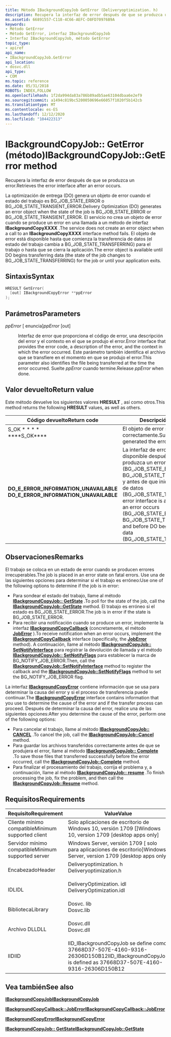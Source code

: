 ```yaml
---
title: Método IBackgroundCopyJob GetError (Deliveryoptimization. h)
description: Recupera la interfaz de error después de que se produzca un error.
ms.assetid: 66891557-C118-4C66-AEFC-D8FD70976B9A
keywords:
- Método GetError
- Método GetError, interfaz IBackgroundCopyJob
- Interfaz IBackgroundCopyJob, método GetError
topic_type:
- apiref
api_name:
- IBackgroundCopyJob.GetError
api_location:
- dosvc.dll
api_type:
- COM
ms.topic: reference
ms.date: 05/31/2018
ROBOTS: INDEX,FOLLOW
ms.openlocfilehash: 1f2da994da83a786b89adb5ae63104dbaa6e2ef9
ms.sourcegitcommit: a1494c819bc5200050696e66057f1020f5b142cb
ms.translationtype: MT
ms.contentlocale: es-ES
ms.lasthandoff: 12/12/2020
ms.locfileid: "104422313"
---
```

# <a name="ibackgroundcopyjobgeterror-method"></a><span data-ttu-id="9b203-106">IBackgroundCopyJob:: GetError (método)</span><span class="sxs-lookup"><span data-stu-id="9b203-106">IBackgroundCopyJob::GetError method</span></span>

<span data-ttu-id="9b203-107">Recupera la interfaz de error después de que se produzca un error.</span><span class="sxs-lookup"><span data-stu-id="9b203-107">Retrieves the error interface after an error occurs.</span></span>

<span data-ttu-id="9b203-108">La optimización de entrega (DO) genera un objeto de error cuando el estado del trabajo es BG_JOB_STATE_ERROR o BG_JOB_STATE_TRANSIENT_ERROR.</span><span class="sxs-lookup"><span data-stu-id="9b203-108">Delivery Optimization (DO) generates an error object when the state of the job is BG_JOB_STATE_ERROR or BG_JOB_STATE_TRANSIENT_ERROR.</span></span> <span data-ttu-id="9b203-109">El servicio no crea un objeto de error cuando se produce un error en una llamada a un método de interfaz **IBackgroundCopyXXXX** .</span><span class="sxs-lookup"><span data-stu-id="9b203-109">The service does not create an error object when a call to an **IBackgroundCopyXXXX** interface method fails.</span></span> <span data-ttu-id="9b203-110">El objeto de error está disponible hasta que comienza la transferencia de datos (el estado del trabajo cambia a BG_JOB_STATE_TRANSFERRING) para el trabajo o hasta que se cierra la aplicación.</span><span class="sxs-lookup"><span data-stu-id="9b203-110">The error object is available until DO begins transferring data (the state of the job changes to BG_JOB_STATE_TRANSFERRING) for the job or until your application exits.</span></span>

## <a name="syntax"></a><span data-ttu-id="9b203-111">Sintaxis</span><span class="sxs-lookup"><span data-stu-id="9b203-111">Syntax</span></span>


```C++
HRESULT GetError(
  [out] IBackgroundCopyError **ppError
);
```



## <a name="parameters"></a><span data-ttu-id="9b203-112">Parámetros</span><span class="sxs-lookup"><span data-stu-id="9b203-112">Parameters</span></span>

<dl> <dt>

<span data-ttu-id="9b203-113">*ppError* \[ enuncia\]</span><span class="sxs-lookup"><span data-stu-id="9b203-113">*ppError* \[out\]</span></span>
</dt> <dd>

<span data-ttu-id="9b203-114">Interfaz de error que proporciona el código de error, una descripción del error y el contexto en el que se produjo el error.</span><span class="sxs-lookup"><span data-stu-id="9b203-114">Error interface that provides the error code, a description of the error, and the context in which the error occurred.</span></span> <span data-ttu-id="9b203-115">Este parámetro también identifica el archivo que se transfiere en el momento en que se produjo el error.</span><span class="sxs-lookup"><span data-stu-id="9b203-115">This parameter also identifies the file being transferred at the time the error occurred.</span></span> <span data-ttu-id="9b203-116">Suelte *ppError* cuando termine.</span><span class="sxs-lookup"><span data-stu-id="9b203-116">Release *ppError* when done.</span></span>

</dd> </dl>

## <a name="return-value"></a><span data-ttu-id="9b203-117">Valor devuelto</span><span class="sxs-lookup"><span data-stu-id="9b203-117">Return value</span></span>

<span data-ttu-id="9b203-118">Este método devuelve los siguientes valores **HRESULT** , así como otros.</span><span class="sxs-lookup"><span data-stu-id="9b203-118">This method returns the following **HRESULT** values, as well as others.</span></span>



| <span data-ttu-id="9b203-119">Código devuelto</span><span class="sxs-lookup"><span data-stu-id="9b203-119">Return code</span></span>                                                                                                           | <span data-ttu-id="9b203-120">Descripción</span><span class="sxs-lookup"><span data-stu-id="9b203-120">Description</span></span>                                                                                                                                                                                               |
|-----------------------------------------------------------------------------------------------------------------------|-----------------------------------------------------------------------------------------------------------------------------------------------------------------------------------------------------------|
| <dl> <span data-ttu-id="9b203-121"><dt>S_OK \* \* \* \*</dt></span><span class="sxs-lookup"><span data-stu-id="9b203-121"><dt>\*\*\*\*S_OK\*\*\*\*</dt></span></span> </dl>                              | <span data-ttu-id="9b203-122">El objeto de error se generó correctamente.</span><span class="sxs-lookup"><span data-stu-id="9b203-122">Successfully generated the error object.</span></span><br/>                                                                                                                                                       |
| <dl> <span data-ttu-id="9b203-123"><dt>**DO_E_ERROR_INFORMATION_UNAVAILABLE**</dt></span><span class="sxs-lookup"><span data-stu-id="9b203-123"><dt>**DO_E_ERROR_INFORMATION_UNAVAILABLE**</dt></span></span> </dl> | <span data-ttu-id="9b203-124">La interfaz de error solo está disponible después de que se produzca un error (BG_JOB_STATE_ERROR o BG_JOB_STATE_TRANSIENT_ERROR) y antes de que inicien la transferencia de datos (BG_JOB_STATE_TRANSFERRING).</span><span class="sxs-lookup"><span data-stu-id="9b203-124">The error interface is available only after an error occurs (BG_JOB_STATE_ERROR or BG_JOB_STATE_TRANSIENT_ERROR) and before DO begins transferring data (BG_JOB_STATE_TRANSFERRING).</span></span><br/> |



 

## <a name="remarks"></a><span data-ttu-id="9b203-125">Observaciones</span><span class="sxs-lookup"><span data-stu-id="9b203-125">Remarks</span></span>

<span data-ttu-id="9b203-126">El trabajo se coloca en un estado de error cuando se producen errores irrecuperables.</span><span class="sxs-lookup"><span data-stu-id="9b203-126">The job is placed in an error state on fatal errors.</span></span> <span data-ttu-id="9b203-127">Use una de las siguientes opciones para determinar si el trabajo es erróneo:</span><span class="sxs-lookup"><span data-stu-id="9b203-127">Use one of the following options to determine if the job is in error:</span></span>

-   <span data-ttu-id="9b203-128">Para sondear el estado del trabajo, llame al método [**IBackgroundCopyJob:: GetState**](ibackgroundcopyjob-getstate.md) .</span><span class="sxs-lookup"><span data-stu-id="9b203-128">To poll for the state of the job, call the [**IBackgroundCopyJob::GetState**](ibackgroundcopyjob-getstate.md) method.</span></span> <span data-ttu-id="9b203-129">El trabajo es erróneo si el estado es BG_JOB_STATE_ERROR.</span><span class="sxs-lookup"><span data-stu-id="9b203-129">The job is in error if the state is BG_JOB_STATE_ERROR.</span></span>
-   <span data-ttu-id="9b203-130">Para recibir una notificación cuando se produce un error, implemente la interfaz [**IBackgroundCopyCallback**](ibackgroundcopycallback.md) (concretamente, el método [**JobError**](https://www.bing.com/search?q=**JobError**) ).</span><span class="sxs-lookup"><span data-stu-id="9b203-130">To receive notification when an error occurs, implement the [**IBackgroundCopyCallback**](ibackgroundcopycallback.md) interface (specifically, the [**JobError**](https://www.bing.com/search?q=**JobError**) method).</span></span> <span data-ttu-id="9b203-131">A continuación, llame al método [**IBackgroundCopyJob:: SetNotifyInterface**](ibackgroundcopyjob-setnotifyinterface.md) para registrar la devolución de llamada y el método [**IBackgroundCopyJob:: SetNotifyFlags**](ibackgroundcopyjob-setnotifyflags.md) para establecer la marca de BG_NOTIFY_JOB_ERROR.</span><span class="sxs-lookup"><span data-stu-id="9b203-131">Then, call the [**IBackgroundCopyJob::SetNotifyInterface**](ibackgroundcopyjob-setnotifyinterface.md) method to register the callback and the [**IBackgroundCopyJob::SetNotifyFlags**](ibackgroundcopyjob-setnotifyflags.md) method to set the BG_NOTIFY_JOB_ERROR flag.</span></span>

<span data-ttu-id="9b203-132">La interfaz [**IBackgroundCopyError**](ibackgroundcopyerror.md) contiene información que se usa para determinar la causa del error y si el proceso de transferencia puede continuar.</span><span class="sxs-lookup"><span data-stu-id="9b203-132">The [**IBackgroundCopyError**](ibackgroundcopyerror.md) interface contains information that you use to determine the cause of the error and if the transfer process can proceed.</span></span> <span data-ttu-id="9b203-133">Después de determinar la causa del error, realice una de las siguientes opciones:</span><span class="sxs-lookup"><span data-stu-id="9b203-133">After you determine the cause of the error, perform one of the following options:</span></span>

-   <span data-ttu-id="9b203-134">Para cancelar el trabajo, llame al método [**IBackgroundCopyJob:: CANCEL**](ibackgroundcopyjob-cancel.md) .</span><span class="sxs-lookup"><span data-stu-id="9b203-134">To cancel the job, call the [**IBackgroundCopyJob::Cancel**](ibackgroundcopyjob-cancel.md) method.</span></span>
-   <span data-ttu-id="9b203-135">Para guardar los archivos transferidos correctamente antes de que se produjera el error, llame al método [**IBackgroundCopyJob:: Complete**](ibackgroundcopyjob-complete.md) .</span><span class="sxs-lookup"><span data-stu-id="9b203-135">To save those files that transferred successfully before the error occurred, call the [**IBackgroundCopyJob::Complete**](ibackgroundcopyjob-complete.md) method.</span></span>
-   <span data-ttu-id="9b203-136">Para finalizar el procesamiento del trabajo, corrija el problema y, a continuación, llame al método [**IBackgroundCopyJob:: resume**](ibackgroundcopyjob-resume.md) .</span><span class="sxs-lookup"><span data-stu-id="9b203-136">To finish processing the job, fix the problem, and then call the [**IBackgroundCopyJob::Resume**](ibackgroundcopyjob-resume.md) method.</span></span>

## <a name="requirements"></a><span data-ttu-id="9b203-137">Requisitos</span><span class="sxs-lookup"><span data-stu-id="9b203-137">Requirements</span></span>



| <span data-ttu-id="9b203-138">Requisito</span><span class="sxs-lookup"><span data-stu-id="9b203-138">Requirement</span></span> | <span data-ttu-id="9b203-139">Value</span><span class="sxs-lookup"><span data-stu-id="9b203-139">Value</span></span> |
|-------------------------------------|-----------------------------------------------------------------------------------------------------|
| <span data-ttu-id="9b203-140">Cliente mínimo compatible</span><span class="sxs-lookup"><span data-stu-id="9b203-140">Minimum supported client</span></span><br/> | <span data-ttu-id="9b203-141">Solo aplicaciones de escritorio de Windows 10, versión 1709 \[\]</span><span class="sxs-lookup"><span data-stu-id="9b203-141">Windows 10, version 1709 \[desktop apps only\]</span></span><br/>                                           |
| <span data-ttu-id="9b203-142">Servidor mínimo compatible</span><span class="sxs-lookup"><span data-stu-id="9b203-142">Minimum supported server</span></span><br/> | <span data-ttu-id="9b203-143">Windows Server, versión 1709 \[ solo para aplicaciones de escritorio\]</span><span class="sxs-lookup"><span data-stu-id="9b203-143">Windows Server, version 1709 \[desktop apps only\]</span></span><br/>                                       |
| <span data-ttu-id="9b203-144">Encabezado</span><span class="sxs-lookup"><span data-stu-id="9b203-144">Header</span></span><br/>                   | <dl> <span data-ttu-id="9b203-145"><dt>Deliveryoptimization. h</dt></span><span class="sxs-lookup"><span data-stu-id="9b203-145"><dt>Deliveryoptimization.h</dt></span></span> </dl>   |
| <span data-ttu-id="9b203-146">IDL</span><span class="sxs-lookup"><span data-stu-id="9b203-146">IDL</span></span><br/>                      | <dl> <span data-ttu-id="9b203-147"><dt>DeliveryOptimization. idl</dt></span><span class="sxs-lookup"><span data-stu-id="9b203-147"><dt>DeliveryOptimization.idl</dt></span></span> </dl> |
| <span data-ttu-id="9b203-148">Biblioteca</span><span class="sxs-lookup"><span data-stu-id="9b203-148">Library</span></span><br/>                  | <dl> <span data-ttu-id="9b203-149"><dt>Dosvc. lib</dt></span><span class="sxs-lookup"><span data-stu-id="9b203-149"><dt>Dosvc.lib</dt></span></span> </dl>                |
| <span data-ttu-id="9b203-150">Archivo DLL</span><span class="sxs-lookup"><span data-stu-id="9b203-150">DLL</span></span><br/>                      | <dl> <span data-ttu-id="9b203-151"><dt>Dosvc.dll</dt></span><span class="sxs-lookup"><span data-stu-id="9b203-151"><dt>Dosvc.dll</dt></span></span> </dl>                |
| <span data-ttu-id="9b203-152">IID</span><span class="sxs-lookup"><span data-stu-id="9b203-152">IID</span></span><br/>                      | <span data-ttu-id="9b203-153">IID_IBackgroundCopyJob se define como 37668D37-507E-4160-9316-26306D150B12</span><span class="sxs-lookup"><span data-stu-id="9b203-153">IID_IBackgroundCopyJob is defined as 37668D37-507E-4160-9316-26306D150B12</span></span><br/>               |



## <a name="see-also"></a><span data-ttu-id="9b203-154">Vea también</span><span class="sxs-lookup"><span data-stu-id="9b203-154">See also</span></span>

<dl> <dt>

[<span data-ttu-id="9b203-155">**IBackgroundCopyJob**</span><span class="sxs-lookup"><span data-stu-id="9b203-155">**IBackgroundCopyJob**</span></span>](ibackgroundcopyjob-.md)
</dt> <dt>

[<span data-ttu-id="9b203-156">**IBackgroundCopyCallback::JobError**</span><span class="sxs-lookup"><span data-stu-id="9b203-156">**IBackgroundCopyCallback::JobError**</span></span>](ibackgroundcopycallback-joberror-method.md)
</dt> <dt>

[<span data-ttu-id="9b203-157">**IBackgroundCopyError**</span><span class="sxs-lookup"><span data-stu-id="9b203-157">**IBackgroundCopyError**</span></span>](ibackgroundcopyerror.md)
</dt> <dt>

[<span data-ttu-id="9b203-158">**IBackgroundCopyJob:: GetState**</span><span class="sxs-lookup"><span data-stu-id="9b203-158">**IBackgroundCopyJob::GetState**</span></span>](ibackgroundcopyjob-getstate.md)
</dt> </dl>

 

 





